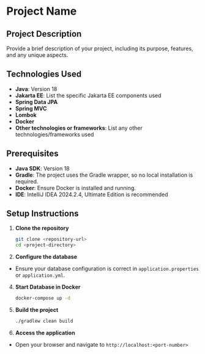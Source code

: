 # Project Name

## Project Description
Provide a brief description of your project, including its purpose, features, and any unique aspects.

## Technologies Used
- **Java**: Version 18
- **Jakarta EE**: List the specific Jakarta EE components used
- **Spring Data JPA**
- **Spring MVC**
- **Lombok**
- **Docker**
- **Other technologies or frameworks**: List any other technologies/frameworks used

## Prerequisites
- **Java SDK**: Version 18
- **Gradle**: The project uses the Gradle wrapper, so no local installation is required.
- **Docker**: Ensure Docker is installed and running.
- **IDE**: IntelliJ IDEA 2024.2.4, Ultimate Edition is recommended

## Setup Instructions

1. **Clone the repository**
    ```bash
    git clone <repository-url>
    cd <project-directory>
    ```

2. **Configure the database**
  - Ensure your database configuration is correct in `application.properties` or `application.yml`.

4. **Start Database in Docker**
    ```bash
    docker-compose up -d
    ```

3. **Build the project**
    ```bash
    ./gradlew clean build
    ```

5. **Access the application**
  - Open your browser and navigate to `http://localhost:<port-number>`
